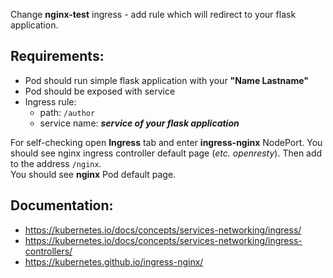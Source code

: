 
Change **nginx-test** ingress - add rule which will redirect to your flask application.  

## Requirements:
- Pod should run simple flask application with your **"Name Lastname"**
- Pod should be exposed with service
- Ingress rule:
  - path: `/author`
  - service name: **_service of your flask application_**


For self-checking open **Ingress** tab and enter **ingress-nginx** NodePort. You should see nginx ingress controller default page (*etc. openresty*).
Then add to the address `/nginx`.  
You should see **nginx** Pod default page.

## Documentation:
- https://kubernetes.io/docs/concepts/services-networking/ingress/
- https://kubernetes.io/docs/concepts/services-networking/ingress-controllers/
- https://kubernetes.github.io/ingress-nginx/
